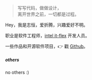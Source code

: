 > 写写代码，做做设计，  
> 离开世界之前，一切都是过程。

Hey，我是志恒，爱折腾，兴趣爱好不明。

职业是软件工程师，[intel it-flex](https://www.intel.cn) 开发人员。

一些作品和开源软件项目，👉 戳 [Github][1]。


##### others
no others :)


[1]: https://github.com/hengzZ

